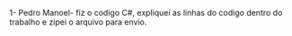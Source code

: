 1- Pedro Manoel- fiz o codigo C#, expliquei as linhas do codigo dentro do trabalho e zipei o arquivo para envio.

